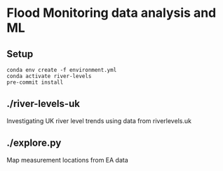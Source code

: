 # Flood Monitoring data analysis and ML

## Setup

```
conda env create -f environment.yml
conda activate river-levels
pre-commit install
```

## ./river-levels-uk

Investigating UK river level trends using data from riverlevels.uk

## ./explore.py

Map measurement locations from EA data
